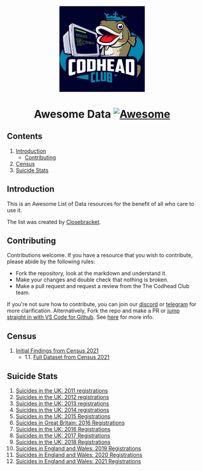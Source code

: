<div align="center">
<img style="width:45%" src="imgs/tcclogo.jpg" />

# Awesome Data [![Awesome](https://awesome.re/badge.svg)](https://awesome.re) 
</div>

## Contents

1. [Introduction](#introduction)
   - [Contributing](#contributing)
2. [Census](#census)
3. [Suicide Stats](#suicide)

## Introduction <a name="introduction"></a>

This is an Awesome List of Data resources for the benefit of all who care to use it.

The list was created by [Closebracket](https://github.com/closebracket).

## Contributing <a name="contributing"></a>

Contributions welcome. If you have a resource that you wish to contribute, please abide by the following rules:

- Fork the repository, look at the markdown and understand it.
- Make your changes and double check that nothing is broken.
- Make a pull request and request a review from the The Codhead Club team.

If you're not sure how to contribute, you can join our [discord](https://discord.gg/DmHbB2PpVn) or [telegram](https://t.me/codheadclub) for more clarification. Alternatively, Fork the repo and make a PR or [jump straight in with VS Code for Github](https://github.dev/CodheadClub/AwesomeData). See [here](https://docs.github.com/en/codespaces/developing-in-codespaces/web-based-editor) for more info.

## Census <a name="census"></a>
1. [Initial Findings from Census 2021](https://www.ons.gov.uk/releases/initialfindingsfromthe2021censusinenglandandwales)
   - 1.1. [Full Dataset from Census 2021](https://www.ons.gov.uk/peoplepopulationandcommunity/populationandmigration/populationestimates/datasets/populationandhouseholdestimatesenglandandwalescensus2021)

## Suicide Stats <a name="suicide"></a>
1. [Suicides in the UK: 2011 registrations](https://www.ons.gov.uk/peoplepopulationandcommunity/birthsdeathsandmarriages/deaths/bulletins/suicidesintheunitedkingdom/2013-01-22)
2. [Suicides in the UK: 2012 registrations](https://www.ons.gov.uk/peoplepopulationandcommunity/birthsdeathsandmarriages/deaths/bulletins/suicidesintheunitedkingdom/2014-02-18)
3. [Suicides in the UK: 2013 registrations](https://www.ons.gov.uk/peoplepopulationandcommunity/birthsdeathsandmarriages/deaths/bulletins/suicidesintheunitedkingdom/2015-02-19)
4. [Suicides in the UK: 2014 registrations](https://www.ons.gov.uk/peoplepopulationandcommunity/birthsdeathsandmarriages/deaths/bulletins/suicidesintheunitedkingdom/2014registrations)
5. [Suicides in the UK: 2015 Registrations](https://www.ons.gov.uk/peoplepopulationandcommunity/birthsdeathsandmarriages/deaths/bulletins/suicidesintheunitedkingdom/2015registrations)
6. [Suicides in Great Britain: 2016 Registrations](https://www.ons.gov.uk/peoplepopulationandcommunity/birthsdeathsandmarriages/deaths/bulletins/suicidesintheunitedkingdom/2016registration)
7. [Suicides in the UK: 2016 Registrations](https://www.ons.gov.uk/peoplepopulationandcommunity/birthsdeathsandmarriages/deaths/bulletins/suicidesintheunitedkingdom/2016registrations)
8. [Suicides in the UK: 2017 Registrations](https://www.ons.gov.uk/peoplepopulationandcommunity/birthsdeathsandmarriages/deaths/bulletins/suicidesintheunitedkingdom/2017registrations)
9. [Suicides in the UK: 2018 Registrations](https://www.ons.gov.uk/peoplepopulationandcommunity/birthsdeathsandmarriages/deaths/bulletins/suicidesintheunitedkingdom/2018registrations)
10. [Suicides in England and Wales: 2019 Registrations](https://www.ons.gov.uk/peoplepopulationandcommunity/birthsdeathsandmarriages/deaths/bulletins/suicidesintheunitedkingdom/2019registrations)
11. [Suicides in England and Wales: 2020 Registrations](https://www.ons.gov.uk/peoplepopulationandcommunity/birthsdeathsandmarriages/deaths/bulletins/suicidesintheunitedkingdom/2020registrations)
12. [Suicides in England and Wales: 2021 Registrations](https://www.ons.gov.uk/peoplepopulationandcommunity/birthsdeathsandmarriages/deaths/bulletins/suicidesintheunitedkingdom/2021registrations)